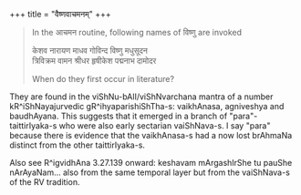 +++
title = "वैष्णवाचमनम्"
+++

> In the आचमन routine, following names of विष्णु are invoked
>
> केशव नारायण माधव गोविन्द विष्णु मधुसूदन  
त्रिविक्रम वामन श्रीधर हृषीकेश पद्मनाभ दामोदर
>
> When do they first occur in literature? 
>

They are found in the viShNu-bAlI/viShNvarchana mantra of a number kR^iShNayajurvedic gR^ihyaparishiShTha-s: vaikhAnasa, agniveshya and baudhAyana. This suggests that it emerged in a branch of "para"-taittirIyaka-s who were also  early sectarian vaiShNava-s. I say "para" because there is evidence that the vaikhAnasa-s had a now lost brAhmaNa distinct from the other taittirIyaka-s.

Also see R^igvidhAna 3.27.139 onward: keshavam mArgashIrShe tu pauShe nArAyaNam... also from the same temporal layer but from the vaiShNava-s of the RV tradition.